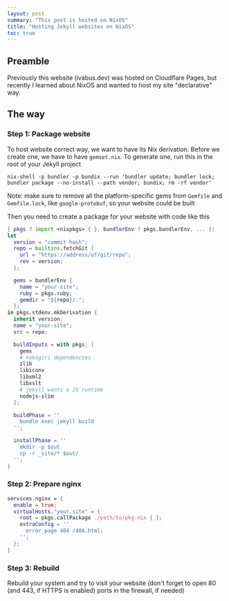 ```yaml
---
layout: post
summary: "This post is hosted on NixOS"
title: "Hosting Jekyll websites on NixOS"
toc: true
---
```


## Preamble

Previously this website (ivabus.dev) was hosted on Cloudflare Pages, but recently I learned about NixOS and wanted to host my site "declarative" way.

## The way

### Step 1: Package website

To host website correct way, we want to have its Nix derivation. Before we create one, we have to have `gemset.nix`. To generate one, run this in the root of your Jekyll project

```shell
nix-shell -p bundler -p bundix --run 'bundler update; bundler lock; bundler package --no-install --path vendor; bundix; rm -rf vendor'
```

Note: make sure to remove all the platform-specific gems from `Gemfile` and `Gemfile.lock`, like `google-protobuf`, so your website could be built 

Then you need to create a package for your website with code like this

```nix
{ pkgs ? import <nixpkgs> { }, bundlerEnv ? pkgs.bundlerEnv, ... }:
let
  version = "commit hash";
  repo = builtins.fetchGit {
    url = "https://address/of/git/repo";
    rev = version;
  };

  gems = bundlerEnv {
    name = "your-site";
    ruby = pkgs.ruby;
    gemdir = "${repo}/.";
  };
in pkgs.stdenv.mkDerivation {
  inherit version;
  name = "your-site";
  src = repo;

  buildInputs = with pkgs; [
    gems
    # nokogiri dependencies
    zlib
    libiconv
    libxml2
    libxslt
    # jekyll wants a JS runtime
    nodejs-slim
  ];

  buildPhase = ''
    bundle exec jekyll build 
  '';

  installPhase = ''
    mkdir -p $out
    cp -r _site/* $out/
  '';
}

```

### Step 2: Prepare nginx

```nix
services.nginx = {
  enable = true;
  virtualHosts."your.site" = {
    root = pkgs.callPackage ./path/to/pkg.nix { };
    extraConfig = ''
      error_page 404 /404.html;
    '';
  };
}
```

### Step 3: Rebuild

Rebuild your system and try to visit your website (don't forget to open 80 (and 443, if HTTPS is enabled) ports in the firewall, if needed)
